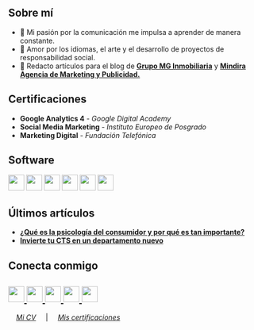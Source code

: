 
<html>
   <body>
      <h2 align="left">Sobre mí</h2>
      <p align="left">

- 🧠 Mi pasión por la comunicación me impulsa a aprender de manera constante.
- 💌 Amor por los idiomas, el arte y el desarrollo de proyectos de responsabilidad social.
- 📝 Redacto artículos para el blog de **[Grupo MG Inmobiliaria](https://www.grupomg.pe/novedades/)** y **[Mindira Agencia de Marketing y Publicidad.](https://agenciamindira.wixsite.com/mindira/blog)**

## Certificaciones
- **Google Analytics 4** - *Google Digital Academy*
- **Social Media Marketing** - *Instituto Europeo de Posgrado*
- **Marketing Digital** - *Fundación Telefónica*

## Software
<img src="https://github.com/nicollebazan/nicollebazan/assets/100792846/b1acb333-eb64-4628-9992-a6c797c2ad3f" width="32" height="32"/>
<img src="https://github.com/nicollebazan/nicollebazan/assets/100792846/0b472888-942f-42c6-9266-88e412b99063" width="32" height="32"/>
<img src="https://github.com/nicollebazan/nicollebazan/assets/100792846/65be8f11-4e38-4fd1-8a83-057e1efb778a" width="32" height="32"/>
<img src="https://github.com/nicollebazan/nicollebazan/assets/100792846/dd0f48ca-c4b1-4286-b0ae-0aec9dd659c7" width="32" height="32"/>
<img src="https://github.com/nicollebazan/nicollebazan/assets/100792846/7b82c91d-8c43-44fd-b47c-cda6dd65a7f6" width="32" height="32"/>
<img src="https://github.com/nicollebazan/nicollebazan/assets/100792846/910742b1-6f6e-431d-b53f-c17e3a69da11https://github.com/nicollebazan/nicollebazan/assets/100792846/910742b1-6f6e-431d-b53f-c17e3a69da11" width="32" height="32"/>

## Últimos artículos
- **[¿Qué es la psicología del consumidor y por qué es tan importante?](https://agenciamindira.wixsite.com/mindira/post/qu%C3%A9-es-la-psicolog%C3%ADa-del-consumidor-y-por-qu%C3%A9-es-tan-importante)**
- **[Invierte tu CTS en un departamento nuevo](https://www.grupomg.pe/noticia/invierte-tu-cts-en-un-departamento-nuevo-grupo-mg/)**

</dl>
      <h2 align="left">Conecta conmigo</h2>
      <h2 align="left">
         <a href="nicollebazanm@gmail.com">
         <img src="https://github.com/gauravghongde/social-icons/blob/master/PNG/Black/Gmail_black.png" width="32" height="32"/>
         </a> 
         <a href="https://linkedin.com/in/nicollebazan">
         <img src="https://github.com/gauravghongde/social-icons/blob/master/PNG/Black/LinkedIN_black.png" width="32" height="32"/>
         </a>
         <a href="https://www.behance.net/nicollebazan">
         <img src="https://github.com/gauravghongde/social-icons/blob/master/PNG/Black/Behance_black.png" width="32" height="32"/>
         </a>
         <a href="https://t.me/nicollebazan">
         <img src="https://github.com/gauravghongde/social-icons/blob/master/PNG/Black/Telegram_black.png" width="32" height="32"/>
         </a>
         <a href="https://github.com/nicollebazan">
         <img src="https://cdn.jsdelivr.net/npm/simple-icons@v3/icons/github.svg" "width="32" height="32"/>
         </a>
      </h2>

&nbsp; &nbsp; *[Mi CV](https://drive.google.com/file/d/1i0rCJGIGzRTcf-Hq2k3_LZdGQvvdsu03/view)*
&nbsp; &nbsp; |  &nbsp; &nbsp; *[Mis certificaciones](https://drive.google.com/drive/folders/1aMnzjSnCi3SpmVJARqwKHRlU55ScQ39V?usp=sharing)*
<br />
